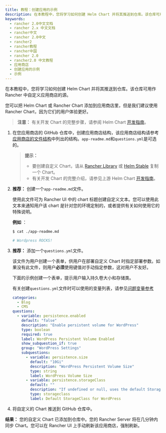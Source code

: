 ```yaml
---
title: 教程：创建应用的示例
description: 在本教程中，您将学习如何创建 Helm Chart 并将其推送到仓库。该仓库可用作 Rancher 中自定义应用商店的源。您可以把 Helm Chart 或 Rancher Chart 添加到应用商店里，但是我们建议使用 Rancher Chart，因为它们的用户体验更好。有关开发 Chart 的完整步骤，请参阅Helm Chart开发人员参考。
keywords:
  - rancher 2.0中文文档
  - rancher 2.x 中文文档
  - rancher中文
  - rancher 2.0中文
  - rancher2
  - rancher教程
  - rancher中国
  - rancher 2.0
  - rancher2.0 中文教程
  - 应用商店
  - 创建应用的示例
  - 示例
---
```


在本教程中，您将学习如何创建 Helm Chart 并将其推送到仓库。该仓库可用作 Rancher 中自定义应用商店的源。

您可以把 Helm Chart 或 Rancher Chart 添加到应用商店里，但是我们建议使用 Rancher Chart，因为它们的用户体验更好。

> **注意：** 有关开发 Chart 的完整步骤，请参阅 Helm Chart [开发指南](https://helm.sh/docs/chart_template_guide/)。

1. 在您应用商店的 GitHub 仓库中，创建应用商店结构，该应用商店结构请参考[应用商店的文件结构](#应用商店的文件结构)中列出的结构。`app-readme.md`和`questions.yml`是可选的。

   > **提示：**
   >
   > - 要创建自定义 Chart，请从 [Rancher Library](https://github.com/rancher/charts) 或 [Helm Stable](https://github.com/kubernetes/charts/tree/master/stable) 复制一个 Chart。
   > - 有关开发 Chart 的完整介绍，请参见上游 Helm Chart [开发指南](https://helm.sh/docs/chart_template_guide/)。

2. **推荐：** 创建一个`app-readme.md`文件。

   使用此文件可为 Rancher UI 中的 chart 标题创建自定义文本。您可以使用此文本来通知用户该 chart 是针对您的环境定制的，或者提供有关如何使用它的特殊说明。

   **例如** ：

   ```bash
   $ cat ./app-readme.md

   # Wordpress ROCKS!
   ```

3. **推荐：** 添加一个`questions.yml`文件。

   该文件为用户创建一个表单，供用户在部署自定义 Chart 时指定部署参数。如果没有此文件，则用户**必须**使用键值对手动指定参数，这对用户不友好。

   下面的示例创建一个表单，提示用户输入持久卷大小和存储类。

   有关创建`questions.yml`文件时可以使用的变量列表，请参见[问题变量参考](#问题变量参考)

   ```yaml
   categories:
     - Blog
     - CMS
   questions:
     - variable: persistence.enabled
       default: "false"
       description: "Enable persistent volume for WordPress"
       type: boolean
       required: true
       label: WordPress Persistent Volume Enabled
       show_subquestion_if: true
       group: "WordPress Settings"
       subquestions:
         - variable: persistence.size
           default: "10Gi"
           description: "WordPress Persistent Volume Size"
           type: string
           label: WordPress Volume Size
         - variable: persistence.storageClass
           default: ""
           description: "If undefined or null, uses the default StorageClass. Default to null"
           type: storageclass
           label: Default StorageClass for WordPress
   ```

4. 将自定义的 Chart 推送到 GitHub 仓库中。

**结果：** 您的自定义 Chart 已添加到仓库中。您的 Rancher Server 将在几分钟内同步 Chart。您可以在 Rancher UI 上手动刷新该应用商店，强制刷新。
